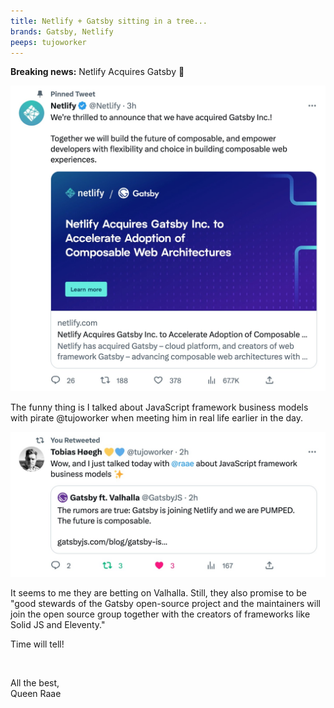 ```yaml
---
title: Netlify + Gatsby sitting in a tree...
brands: Gatsby, Netlify
peeps: tujoworker
---
```


**Breaking news:** Netlify Acquires Gatsby 🤯

![We're thrilled to announce that we have acquired Gatsby Inc.! Together we will build the future of composable, and empower developers with flexibility and choice in building composable web experiences.](./twitter.com_Netlify.jpg)

The funny thing is I talked about JavaScript framework business models with pirate @tujoworker when meeting him in real life earlier in the day.

![Wow, and I just talked today with @raae about JavaScript framework business models ✨](./twitter.com_raae.jpg)

It seems to me they are betting on Valhalla. Still, they also promise to be "good stewards of the Gatsby open-source project and the maintainers will join the open source group together with the creators of frameworks like Solid JS and Eleventy."

Time will tell!

&nbsp;

All the best,\
Queen Raae
